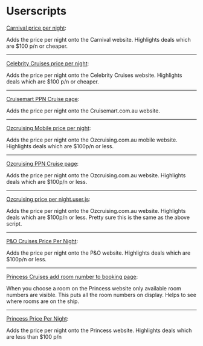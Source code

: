 

# Userscripts

[Carnival price per night](https://github.com/freyta/cruising/blob/main/Userscripts/Carnival%20price%20per%20night.user.js "Carnival price per night.user.js"):

Adds the price per night onto the Carnival website. Highlights deals which are $100 p/n or cheaper.
 
---

[Celebrity Cruises price per night](https://github.com/freyta/cruising/blob/main/Userscripts/Celebrity%20Cruises%20price%20per%20night.user.js "Celebrity Cruises price per night.user.js"):

Adds the price per night onto the Celebrity Cruises website. Highlights deals which are $100 p/n or cheaper.
 
---

[Cruisemart PPN Cruise page](https://github.com/freyta/cruising/blob/main/Userscripts/Cruisemart%20PPN%20Cruise%20page.user.js "Cruisemart PPN Cruise page.user.js"):

Adds the price per night onto the Cruisemart.com.au website.
 
---

[Ozcruising Mobile price per night](https://github.com/freyta/cruising/blob/main/Userscripts/Ozcruising%20Mobile%20price%20per%20night.user.js "Ozcruising Mobile price per night.user.js"):

Adds the price per night onto the Ozcruising.com.au mobile website. Highlights deals which are $100p/n or less.
 
---

[Ozcruising PPN Cruise page](https://github.com/freyta/cruising/blob/main/Userscripts/Ozcruising%20PPN%20Cruise%20page.user.js "Ozcruising PPN Cruise page.user.js"):

Adds the price per night onto the Ozcruising.com.au website. Highlights deals which are $100p/n or less.
 
---

[Ozcruising price per night.user.js](https://github.com/freyta/cruising/blob/main/Userscripts/Ozcruising%20price%20per%20night.user.js "Ozcruising price per night.user.js"):

Adds the price per night onto the Ozcruising.com.au website. Highlights deals which are $100p/n or less. Pretty sure this is the same as the above script.
 
---

[P&O Cruises Price Per Night](https://github.com/freyta/cruising/blob/main/Userscripts/P%26O%20Cruises%20Price%20Per%20Night.user.js "P&O Cruises Price Per Night.user.js"):

Adds the price per night onto the P&O website. Highlights deals which are $100p/n or less.
 
---

[Princess Cruises add room number to booking page](https://github.com/freyta/cruising/blob/main/Userscripts/Princess%20Cruises%20add%20room%20number%20to%20booking%20page.user.js "Princess Cruises add room number to booking page.user.js"):

When you choose a room on the Princess website only available room numbers are visible. This puts all the room numbers on display. Helps to see where rooms are on the ship.
 
---

[Princess Price Per Night](https://github.com/freyta/cruising/blob/main/Userscripts/Princess%20Price%20Per%20Night.user.js "Princess Price Per Night.user.js"):

Adds the price per night onto the Princess website. Highlights deals which are less than $100 p/n
